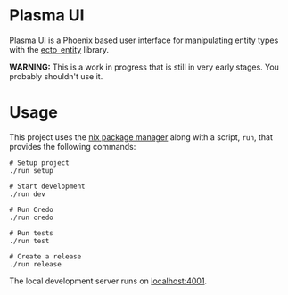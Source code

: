 # Plasma UI

Plasma UI is a Phoenix based user interface for manipulating entity types with the [ecto_entity](https://github.com/elixir-cms/ecto_entity) library.

**WARNING:** This is a work in progress that is still in very early stages. You probably shouldn't use it.


# Usage

This project uses the [nix package manager](https://nixos.org/guides/install-nix.html) along with a script, `run`, that provides the following commands:

```
# Setup project
./run setup

# Start development
./run dev

# Run Credo
./run credo

# Run tests
./run test

# Create a release
./run release
```

The local development server runs on [localhost:4001](https://localhost:4001).
